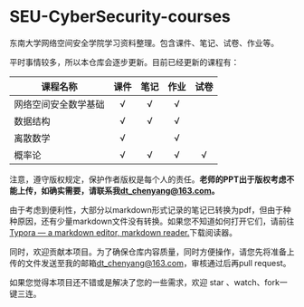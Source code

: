 # SEU-CyberSecurity-courses
东南大学网络空间安全学院学习资料整理。包含课件、笔记、试卷、作业等。

平时事情较多，所以本仓库会逐步更新。目前已经更新的课程有：

| 课程名称             | 课件 | 笔记 | 作业 | 试卷 |
| -------------------- | :--: | :--: | :--: | :--: |
| 网络空间安全数学基础 |  √   |  √   |  √   |      |
| 数据结构             |  √   |  √   |  √   |      |
| 离散数学             |  √   |      |  √   |      |
| 概率论               |  √   |  √   |  √   |  √   |

注意，遵守版权规定，保护作者版权是每个人的责任。**老师的PPT出于版权考虑不能上传，如确实需要，请联系我[dt_chenyang@163.com](mailto:dt_chenyang@163.com)。**

由于考虑到便利性，大部分以markdown形式记录的笔记已转换为pdf，但由于种种原因，还有少量markdown文件没有转换。如果您不知道如何打开它们，请前往[Typora — a markdown editor, markdown reader.](https://www.typora.io/)下载阅读器。

同时，欢迎贡献本项目。为了确保仓库内容质量，同时方便操作，请您先将准备上传的文件发送至我的邮箱[dt_chenyang@163.com](mailto:dt_chenyang@163.com)，审核通过后再pull request。

如果您觉得本项目还不错或是解决了您的一些需求，欢迎 star 、watch、fork一键三连。